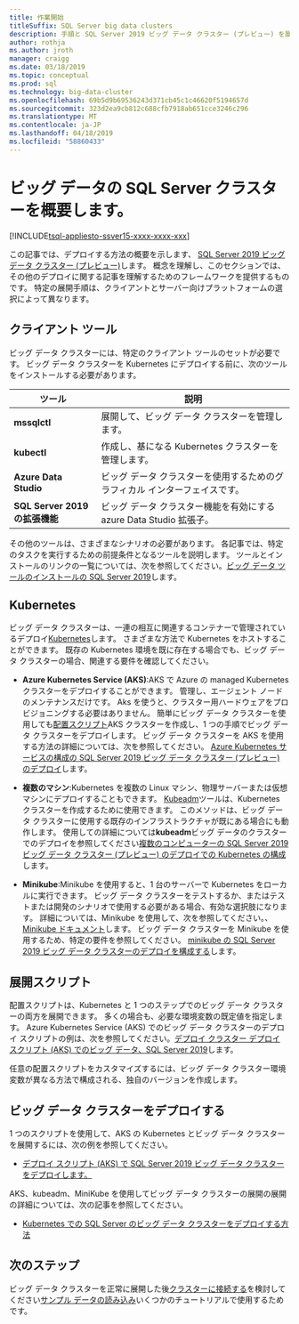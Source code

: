```yaml
---
title: 作業開始
titleSuffix: SQL Server big data clusters
description: 手順と SQL Server 2019 ビッグ データ クラスター (プレビュー) を展開するためのリソースについて説明します。
author: rothja
ms.author: jroth
manager: craigg
ms.date: 03/18/2019
ms.topic: conceptual
ms.prod: sql
ms.technology: big-data-cluster
ms.openlocfilehash: 69b5d9b69536243d371cb45c1c46620f5194657d
ms.sourcegitcommit: 323d2ea9cb812c688cfb7918ab651cce3246c296
ms.translationtype: MT
ms.contentlocale: ja-JP
ms.lasthandoff: 04/18/2019
ms.locfileid: "58860433"
---
```

# <a name="get-started-with-sql-server-big-data-clusters"></a>ビッグ データの SQL Server クラスターを概要します。

[!INCLUDE[tsql-appliesto-ssver15-xxxx-xxxx-xxx](../includes/tsql-appliesto-ssver15-xxxx-xxxx-xxx.md)]

この記事では、デプロイする方法の概要を示します、 [SQL Server 2019 ビッグ データ クラスター (プレビュー)](big-data-cluster-overview.md)します。 概念を理解し、このセクションでは、その他のデプロイに関する記事を理解するためのフレームワークを提供するものです。 特定の展開手順は、クライアントとサーバー向けプラットフォームの選択によって異なります。

## <a id="tools"></a> クライアント ツール

ビッグ データ クラスターには、特定のクライアント ツールのセットが必要です。 ビッグ データ クラスターを Kubernetes にデプロイする前に、次のツールをインストールする必要があります。

| ツール | 説明 |
|---|---|
| **mssqlctl** | 展開して、ビッグ データ クラスターを管理します。 |
| **kubectl** | 作成し、基になる Kubernetes クラスターを管理します。 |
| **Azure Data Studio** | ビッグ データ クラスターを使用するためのグラフィカル インターフェイスです。 |
| **SQL Server 2019 の拡張機能** | ビッグ データ クラスター機能を有効にする azure Data Studio 拡張子。 |

その他のツールは、さまざまなシナリオの必要があります。 各記事では、特定のタスクを実行するための前提条件となるツールを説明します。 ツールとインストールのリンクの一覧については、次を参照してください。[ビッグ データ ツールのインストールの SQL Server 2019](deploy-big-data-tools.md)します。

## <a name="kubernetes"></a>Kubernetes

ビッグ データ クラスターは、一連の相互に関連するコンテナーで管理されているデプロイ[Kubernetes](https://kubernetes.io/docs/home)します。 さまざまな方法で Kubernetes をホストすることができます。 既存の Kubernetes 環境を既に存在する場合でも、ビッグ データ クラスターの場合、関連する要件を確認してください。

- **Azure Kubernetes Service (AKS)**:AKS で Azure の managed Kubernetes クラスターをデプロイすることができます。 管理し、エージェント ノードのメンテナンスだけです。 Aks を使うと、クラスター用ハードウェアをプロビジョニングする必要はありません。 簡単にビッグ データ クラスターを使用しても[配置スクリプト](quickstart-big-data-cluster-deploy.md)AKS クラスターを作成し、1 つの手順でビッグ データ クラスターをデプロイします。 ビッグ データ クラスターを AKS を使用する方法の詳細については、次を参照してください。 [Azure Kubernetes サービスの構成の SQL Server 2019 ビッグ データ クラスター (プレビュー) のデプロイ](deploy-on-aks.md)します。

- **複数のマシン**:Kubernetes を複数の Linux マシン、物理サーバーまたは仮想マシンにデプロイすることもできます。 [Kubeadm](https://kubernetes.io/docs/setup/independent/create-cluster-kubeadm/)ツールは、Kubernetes クラスターを作成するために使用できます。 このメソッドは、ビッグ データ クラスターに使用する既存のインフラストラクチャが既にある場合にも動作します。 使用しての詳細については**kubeadm**ビッグ データのクラスターでのデプロイを参照してください[複数のコンピューターの SQL Server 2019 ビッグ データ クラスター (プレビュー) のデプロイでの Kubernetes の構成](deploy-with-kubeadm.md)します。

- **Minikube**:Minikube を使用すると、1 台のサーバーで Kubernetes をローカルに実行できます。 ビッグ データ クラスターをテストするか、またはテストまたは開発のシナリオで使用する必要がある場合、有効な選択肢になります。 詳細については、Minikube を使用して、次を参照してください。、 [Minikube ドキュメント](https://kubernetes.io/docs/setup/minikube/)します。 ビッグ データ クラスターを Minikube を使用するため、特定の要件を参照してください。 [minikube の SQL Server 2019 ビッグ データ クラスターのデプロイを構成する](deploy-on-minikube.md)します。

## <a name="deployment-scripts"></a>展開スクリプト

配置スクリプトは、Kubernetes と 1 つのステップでのビッグ データ クラスターの両方を展開できます。 多くの場合も、必要な環境変数の既定値を指定します。 Azure Kubernetes Service (AKS) でのビッグ データ クラスターのデプロイ スクリプトの例は、次を参照してください。[デプロイ クラスター デプロイ スクリプト (AKS) でのビッグ データ、SQL Server 2019](quickstart-big-data-cluster-deploy.md)します。

任意の配置スクリプトをカスタマイズするには、ビッグ データ クラスター環境変数が異なる方法で構成される、独自のバージョンを作成します。

## <a name="deploy-a-big-data-cluster"></a>ビッグ データ クラスターをデプロイする

1 つのスクリプトを使用して、AKS の Kubernetes とビッグ データ クラスターを展開するには、次の例を参照してください。

- [デプロイ スクリプト (AKS) で SQL Server 2019 ビッグ データ クラスターをデプロイします。](quickstart-big-data-cluster-deploy.md)

AKS、kubeadm、MiniKube を使用してビッグ データ クラスターの展開の展開の詳細については、次の記事を参照してください。

- [Kubernetes での SQL Server のビッグ データ クラスターをデプロイする方法](deployment-guidance.md)

## <a name="next-steps"></a>次のステップ

ビッグ データ クラスターを正常に展開した後[クラスターに接続する](connect-to-big-data-cluster.md)を検討してください[サンプル データの読み込み](tutorial-load-sample-data.md)いくつかのチュートリアルで使用するためです。